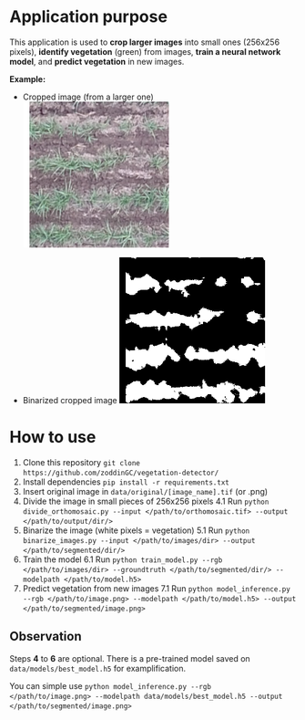 # Application purpose

This application is used to **crop larger images** into small ones (256x256 pixels), **identify vegetation** (green) from images, **train a neural network model**, and **predict vegetation** in new images.

**Example:**
- Cropped image (from a larger one)
![Original Cropped Image](https://raw.githubusercontent.com/zoddinGC/vegetation-detector/main/data/example/original_cropped_image.png)

- Binarized cropped image
![Binarized Cropped Image](https://raw.githubusercontent.com/zoddinGC/vegetation-detector/main/data/example/binarized_cropped_image.png)

# How to use
1. Clone this repository
`git clone https://github.com/zoddinGC/vegetation-detector/`
2. Install dependencies `pip install -r requirements.txt`
3. Insert original image in `data/original/[image_name].tif` (or .png)
4. Divide the image in small pieces of 256x256 pixels
	4.1 Run `python divide_orthomosaic.py --input </path/to/orthomosaic.tif> --output </path/to/output/dir/>`
5. Binarize the image (white pixels = vegetation)
	5.1 Run `python binarize_images.py --input </path/to/images/dir> --output </path/to/segmented/dir/>`
6. Train the model
	6.1 Run `python train_model.py --rgb </path/to/images/dir> --groundtruth </path/to/segmented/dir/> --modelpath </path/to/model.h5>`
7. Predict vegetation from new images
	7.1 Run `python model_inference.py --rgb </path/to/image.png> --modelpath </path/to/model.h5> --output </path/to/segmented/image.png>`

## Observation

Steps **4** to **6** are optional. There is a pre-trained model saved on `data/models/best_model.h5` for examplification.

You can simple use `python model_inference.py --rgb </path/to/image.png> --modelpath data/models/best_model.h5 --output </path/to/segmented/image.png>`